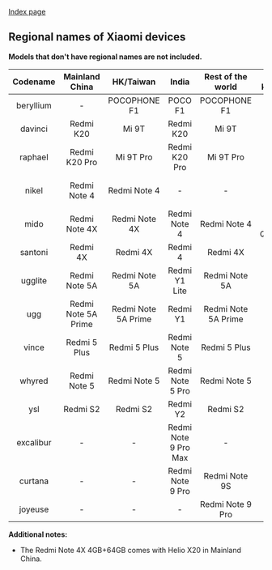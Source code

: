 [Index page](../)

## Regional names of Xiaomi devices

**Models that don't have regional names are not included.**

| Codename | Mainland China | HK/Taiwan | India | Rest of the world | Also known as |
|:---------:|:-------------------:|:-------------------:|:----------------:|:-------------------:|:---------------------:|
| beryllium | - | POCOPHONE F1 | POCO F1 | POCOPHONE F1 | - |
| davinci | Redmi K20 | Mi 9T | Redmi K20 | Mi 9T | - |
| raphael | Redmi K20 Pro | Mi 9T Pro | Redmi K20 Pro | Mi 9T Pro | - |
| nikel | Redmi Note 4 | Redmi Note 4 | - | - | Redmi Note 4 MTK |
| mido | Redmi Note 4X | Redmi Note 4X | Redmi Note 4 | Redmi Note 4 | Redmi Note 4 Qualcomm |
| santoni | Redmi 4X | Redmi 4X | Redmi 4 | Redmi 4X | - |
| ugglite | Redmi Note 5A | Redmi Note 5A | Redmi Y1 Lite | Redmi Note 5A | - |
| ugg | Redmi Note 5A Prime | Redmi Note 5A Prime | Redmi Y1 | Redmi Note 5A Prime | - |
| vince | Redmi 5 Plus | Redmi 5 Plus | Redmi Note 5 | Redmi 5 Plus | - |
| whyred | Redmi Note 5 | Redmi Note 5 | Redmi Note 5 Pro | Redmi Note 5 | - |
| ysl | Redmi S2 | Redmi S2 | Redmi Y2 | Redmi S2 | - |
| excalibur | - | - | Redmi Note 9 Pro Max | - | - |
| curtana |- | - | Redmi Note 9 Pro | Redmi Note 9S | - |
| joyeuse | - | - | - | Redmi Note 9 Pro | - |

**Additional notes:**

* The Redmi Note 4X 4GB+64GB comes with Helio X20 in Mainland China.